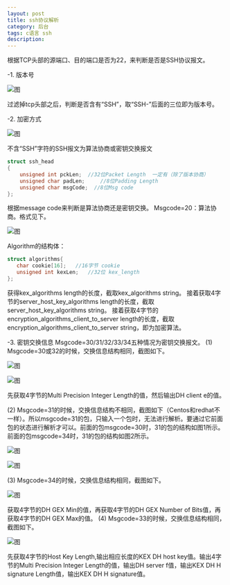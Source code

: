 ```yaml
---
layout: post
title: ssh协议解析
category: 后台
tags: c语言 ssh
description: 
---
```


根据TCP头部的源端口、目的端口是否为22，来判断是否是SSH协议报文。

-1.	版本号
 
![图](https://sonya1.github.io/assets/img/blog/ssh_1.png)

过滤掉tcp头部之后，判断是否含有“SSH”，取“SSH-”后面的三位即为版本号。

-2.	加密方式
 
![图](https://sonya1.github.io/assets/img/blog/ssh_2.png)

不含“SSH”字符的SSH报文为算法协商或密钥交换报文

```C
struct ssh_head
{
    unsigned int pckLen;  //32位Packet Length  一定有（除了版本协商）
    unsigned char padLen;     //8位Padding Length
    unsigned char msgCode;  //8位Msg code
};

```

根据message code来判断是算法协商还是密钥交换。
Msgcode=20：算法协商。格式见下。
 
![图](https://sonya1.github.io/assets/img/blog/ssh_3.png)

Algorithm的结构体：

```C
struct algorithms{
   char cookie[16];   //16字节 cookie
   unsigned int kexLen;   //32位 kex_length
};

```

获得kex_algorithms length的长度，截取kex_algorithms string。
接着获取4字节的server_host_key_algorithms length的长度，截取server_host_key_algorithms string。
接着获取4字节的encryption_algorithms_client_to_server length的长度，截取encryption_algorithms_client_to_server string，即为加密算法。

-3.	密钥交换信息
Msgcode=30/31/32/33/34五种情况为密钥交换报文。
(1)	Msgcode=30或32的时候，交换信息结构相同，截图如下。

![图](https://sonya1.github.io/assets/img/blog/ssh_4.png)

![图](https://sonya1.github.io/assets/img/blog/ssh_5.png)

先获取4字节的Multi Precision Integer Length的值，然后输出DH client e的值。

(2)	Msgcode=31的时候，交换信息结构不相同，截图如下（Centos和redhat不一样）。所以msgcode=31的包，只输入一个包时，无法进行解析。要通过它前面包的状态进行解析才可以。前面的包msgcode=30时，31的包的结构如图1所示。前面的包msgcode=34时，31的包的结构如图2所示。
 
![图](https://sonya1.github.io/assets/img/blog/ssh_6.png)

![图](https://sonya1.github.io/assets/img/blog/ssh_7.png)
 
(3)	Msgcode=34的时候，交换信息结构相同，截图如下。

![图](https://sonya1.github.io/assets/img/blog/ssh_8.png)

获取4字节的DH GEX Min的值，再获取4字节的DH GEX Number of Bits值，再获取4字节的DH GEX Max的值。
(4)	Msgcode=33的时候，交换信息结构相同，截图如下。
 
![图](https://sonya1.github.io/assets/img/blog/ssh_9.png)

先获取4字节的Host Key Length,输出相应长度的KEX DH host key值。输出4字节的Multi Precision Integer Length的值，输出DH server f值，输出KEX DH H signature Length值，输出KEX DH H signature值。
